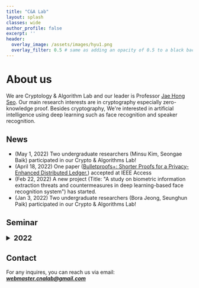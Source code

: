 ```yaml
---
title: "C&A Lab"
layout: splash
classes: wide
author_profile: false
excerpt: ''
header:
  overlay_image: /assets/images/hyu1.png
  overlay_filter: 0.5 # same as adding an opacity of 0.5 to a black background
---
```


# About us

We are Cryptology & Algorithm Lab and our leader is Professor [Jae Hong Seo](https://sites.google.com/site/jhsbhs/). Our main research interests are in cryptography especially zero-knowledge proof. Besides cryptography, We're interested in artificial intelligence using deep learning such as face recognition and speaker recognition.

## News

<ul type="square">
    <li>
        (May 1, 2022) Two undergraduate researchers (Minsu Kim, Seongae Baik) participated in our Crypto & Algorithms Lab!
    </li>
    <li>
        (April 18, 2022) One paper (<A href="https://ieeexplore.ieee.org/document/9758733">Bulletproofs+: Shorter Proofs for a Privacy-Enhanced Distributed Ledger.</A>) accepted at IEEE Access
    </li>  
    <li>
        (Feb 22, 2022) A new project (Title: "A study on biometric information extraction threats and countermeasures in deep learning-based face recognition system") has started.
    </li>
    <li>
        (Jan 3, 2022) Two undergraduate researchers (Bora Jeong, Seunghun Paik) participated in our Crypto & Algorithms Lab!
    </li>
   
</ul>    

## Seminar

<details>
    <summary style="font-size:1.2rem; font-weight:bold;">
        2022
    </summary>
        <style type="text/css">
    .tg  {border-collapse:collapse;border-color:#93a1a1;border-spacing:0;}
    .tg td{background-color:#fdf6e3;border-color:#93a1a1;border-style:solid;border-width:1px;color:#002b36;
      font-family:Arial, sans-serif;font-size:14px;overflow:hidden;padding:10px 5px;word-break:normal;}
    .tg th{background-color:#657b83;border-color:#93a1a1;border-style:solid;border-width:1px;color:#fdf6e3;
      font-family:Arial, sans-serif;font-size:14px;font-weight:normal;overflow:hidden;padding:10px 5px;word-break:normal;}
    .tg .tg-c3ow{border-color:inherit;text-align:center;vertical-align:top}
    .tg .tg-7jts{border-color:inherit;font-size:18px;text-align:center;vertical-align:top}
    </style>
    <table class="tg" style="undefined;table-layout: fixed; width: 1082px">
    <colgroup>
    <col style="width: 82px">
    <col style="width: 131px">
    <col style="width: 72px">
    <col style="width: 297px">
    <col style="width: 131px">
    <col style="width: 72px">
    <col style="width: 297px">
    </colgroup>
    <thead>
      <tr>
        <th class="tg-7jts" colspan="7">Seminar Schedule</th>
      </tr>
    </thead>
    <tbody>
      <tr>
        <td class="tg-c3ow">Date</td>
        <td class="tg-c3ow">Room/Time</td>
        <td class="tg-c3ow">Presenter</td>
        <td class="tg-c3ow">Topic</td>
        <td class="tg-c3ow">Room/Time</td>
        <td class="tg-c3ow">Presenter</td>
        <td class="tg-c3ow">Topic</td>
      </tr>
      <tr>
        <td class="tg-c3ow">1/7</td>
        <td class="tg-c3ow">701/10:00 AM</td>
        <td class="tg-c3ow">Bora</td>
        <td class="tg-c3ow">Attention is All You Need, An Image is Worth 16x16 Words: Transformers for Image Recognition at Scale, and CoAtNet: Marrying Convolution and Attention for All Data Sizes</td>
         <td class="tg-c3ow"></td>
        <td class="tg-c3ow">N/A</td>
        <td class="tg-c3ow">N/A</td>
      </tr>
      <tr>
        <td class="tg-c3ow">1/11</td>
        <td class="tg-c3ow">Zoom/11:00 AM</td>
        <td class="tg-c3ow">Sunpill</td>
        <td class="tg-c3ow">Incrementally Verifiable Computation</td>
        <td class="tg-c3ow"></td>
        <td class="tg-c3ow">N/A</td>
        <td class="tg-c3ow">N/A</td>
      </tr>  
      <tr>
        <td class="tg-c3ow">1/13</td>
        <td class="tg-c3ow">701/10:00 AM</td>
        <td class="tg-c3ow">Chanwoo</td>
        <td class="tg-c3ow">Who is Real Bob? Adversarial Attacks on Speaker Recognition Systems, Darker than Black-Box: Face Reconstruction from Similarity Queries, and IronMask: Modular Architecture for Protecting Deep Face Template</td>
        <td class="tg-c3ow"></td>
        <td class="tg-c3ow">N/A</td>
        <td class="tg-c3ow">N/A</td>
      </tr>  
      <tr>
        <td class="tg-c3ow">1/20</td>
        <td class="tg-c3ow">701/10:00 AM</td>
        <td class="tg-c3ow">Dongsu</td>
        <td class="tg-c3ow">PlexNet: An Ensemble of Deep Neural Networks for Biometric Template Protection</td>
        <td class="tg-c3ow"></td>
        <td class="tg-c3ow">N/A</td>
        <td class="tg-c3ow">N/A</td>
      </tr>  
      <tr>
        <td class="tg-c3ow">1/24</td>
        <td class="tg-c3ow">Zoom/11:00 AM</td>
        <td class="tg-c3ow">Hyeonbum</td>
        <td class="tg-c3ow">Bulletproofs: Short Proofs for Confidential Transactions and More</td>
        <td class="tg-c3ow"></td>
        <td class="tg-c3ow">N/A</td>
        <td class="tg-c3ow">N/A</td>
      </tr>  
      <tr>
        <td class="tg-c3ow">1/27</td>
        <td class="tg-c3ow">701/10:00 AM</td>
        <td class="tg-c3ow">Bora</td>
        <td class="tg-c3ow">Secure Triplet Loss: Achieving Cancelability and Non-Linkability in End-to-End Deep Biometrics</td>
        <td class="tg-c3ow"></td>
        <td class="tg-c3ow">N/A</td>
        <td class="tg-c3ow">N/A</td>
      </tr>
      <tr>
        <td class="tg-c3ow">2/3</td>
        <td class="tg-c3ow">701/10:00 AM</td>
        <td class="tg-c3ow">Chanwoo</td>
        <td class="tg-c3ow">Deep Index-of-Maximum Hashing for Face Template Protection</td>
        <td class="tg-c3ow"></td>
        <td class="tg-c3ow">N/A</td>
        <td class="tg-c3ow">N/A</td>
      </tr> 
      <tr>
        <td class="tg-c3ow">2/10</td>
        <td class="tg-c3ow">701/10:00 AM</td>
        <td class="tg-c3ow">Seunghun</td>
        <td class="tg-c3ow">Secure Chaff-less Fuzzy Vault for Face Identification Systems</td>
        <td class="tg-c3ow"></td>
        <td class="tg-c3ow">N/A</td>
        <td class="tg-c3ow">N/A</td>
      </tr> 
    </tbody>
    </table>      
</details>        


## Contact

For any inquires, you can reach us via email: **_[webmaster.cnalab@gmail.com](mailto:webmaster.cnalab@gmail.com)_**

<div class='mo'><body><script type="text/javascript" src="//rf.revolvermaps.com/0/0/8.js?i=5ajg80tj06y&amp;m=0&amp;c=ff0000&amp;cr1=ffffff&amp;f=arial&amp;l=33" async="async"></script></body>
 </div>

<div class='pc'><body><script type="text/javascript" src="//rf.revolvermaps.com/0/0/8.js?i=5ajg80tj06y&amp;m=0&amp;c=ff0000&amp;cr1=ffffff&amp;f=arial&amp;l=33" async="async"></script></body>
 </div>

<script>

var ratio = window.devicePixelRatio,

     mo = document.querySelector('.mo'),

     pc = document.querySelector('.pc');

     

console.log(ratio);

if(ratio >= 2) {

  pc.style.display = 'none';

} else {

  mo.style.display = 'none';

}

</script>

